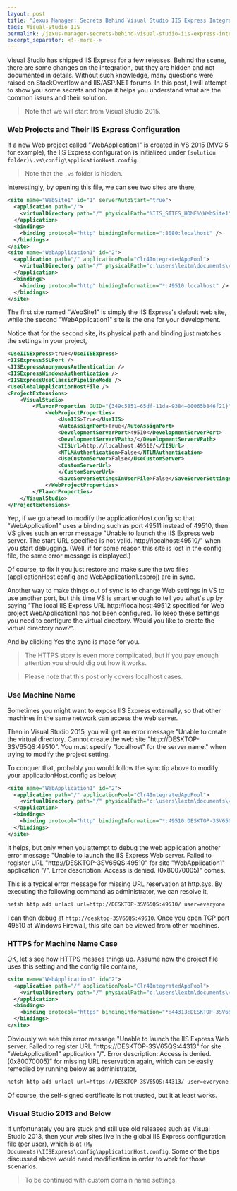 ```yaml
---
layout: post
title: "Jexus Manager: Secrets Behind Visual Studio IIS Express Integration"
tags: Visual-Studio IIS
permalink: /jexus-manager-secrets-behind-visual-studio-iis-express-integration-834f88c8e8b
excerpt_separator: <!--more-->
---
```

Visual Studio has shipped IIS Express for a few releases. Behind the scene, there are some changes on the integration, but they are hidden and not documented in details. Without such knowledge, many questions were raised on StackOverflow and IIS/ASP.NET forums. In this post, I will attempt to show you some secrets and hope it helps you understand what are the common issues and their solution.
<!--more-->

> Note that we will start from Visual Studio 2015.

### Web Projects and Their IIS Express Configuration
If a new Web project called "WebApplication1" is created in VS 2015 (MVC 5 for example), the IIS Express configuration is initialized under `(solution folder)\.vs\config\applicationHost.config`.

> Note that the `.vs` folder is hidden.

Interestingly, by opening this file, we can see two sites are there,

``` xml
<site name="WebSite1" id="1" serverAutoStart="true">
  <application path="/">
    <virtualDirectory path="/" physicalPath="%IIS_SITES_HOME%\WebSite1" />
  </application>
  <bindings>
    <binding protocol="http" bindingInformation=":8080:localhost" />
  </bindings>
</site>
<site name="WebApplication1" id="2">
  <application path="/" applicationPool="Clr4IntegratedAppPool">
    <virtualDirectory path="/" physicalPath="c:\users\lextm\documents\visual studio 2015\Projects\WebApplication1\WebApplication1" />
  </application>
  <bindings>
    <binding protocol="http" bindingInformation="*:49510:localhost" />
  </bindings>
</site>
```

The first site named "WebSite1" is simply the IIS Express's default web site, while the second "WebApplication1" site is the one for your development. 

Notice that for the second site, its physical path and binding just matches the settings in your project,

``` xml
<UseIISExpress>true</UseIISExpress>
<IISExpressSSLPort />
<IISExpressAnonymousAuthentication />
<IISExpressWindowsAuthentication />
<IISExpressUseClassicPipelineMode />
<UseGlobalApplicationHostFile />
<ProjectExtensions>
    <VisualStudio>
        <FlavorProperties GUID="{349c5851–65df-11da-9384–00065b846f21}">
            <WebProjectProperties>
                <UseIIS>True</UseIIS>
                <AutoAssignPort>True</AutoAssignPort>
                <DevelopmentServerPort>49510</DevelopmentServerPort>
                <DevelopmentServerVPath>/</DevelopmentServerVPath>
                <IISUrl>http://localhost:49510/</IISUrl>
                <NTLMAuthentication>False</NTLMAuthentication>
                <UseCustomServer>False</UseCustomServer>
                <CustomServerUrl>
                </CustomServerUrl>
                <SaveServerSettingsInUserFile>False</SaveServerSettingsInUserFile>
            </WebProjectProperties>
        </FlavorProperties>
    </VisualStudio>
</ProjectExtensions>
```

Yep, if we go ahead to modify the applicationHost.config so that "WebApplication1" uses a binding such as port 49511 instead of 49510, then VS gives such an error message "Unable to launch the IIS Express web server. The start URL specified is not valid. http://localhost:49510/" when you start debugging. (Well, if for some reason this site is lost in the config file, the same error message is displayed.)

Of course, to fix it you just restore and make sure the two files (applicationHost.config and WebApplication1.csproj) are in sync.

Another way to make things out of sync is to change Web settings in VS to use another port, but this time VS is smart enough to tell you what's up by saying "The local IIS Express URL http://localhost:49512 specified for Web project WebApplication1 has not been configured. To keep these settings you need to configure the virtual directory. Would you like to create the virtual directory now?".

And by clicking Yes the sync is made for you.

> The HTTPS story is even more complicated, but if you pay enough attention you should dig out how it works.

> Please note that this post only covers localhost cases.

### Use Machine Name
Sometimes you might want to expose IIS Express externally, so that other machines in the same network can access the web server.

Then in Visual Studio 2015, you will get an error message "Unable to create the virtual directory. Cannot create the web site "http://DESKTOP-3SV65QS:49510". You must specify "localhost" for the server name." when trying to modify the project setting.

To conquer that, probably you would follow the sync tip above to modify your applicationHost.config as below,

``` xml
<site name="WebApplication1" id="2">
  <application path="/" applicationPool="Clr4IntegratedAppPool">
    <virtualDirectory path="/" physicalPath="c:\users\lextm\documents\visual studio 2015\Projects\WebApplication1\WebApplication1" />
  </application>
  <bindings>
    <binding protocol="http" bindingInformation="*:49510:DESKTOP-3SV65QS" />
  </bindings>
</site>
```

It helps, but only when you attempt to debug the web application another error message "Unable to launch the IIS Express Web server. Failed to register URL "http://DESKTOP-3SV65QS:49510" for site "WebApplication1" application "/". Error description: Access is denied. (0x80070005)" comes.

This is a typical error message for missing URL reservation at http.sys. By executing the following command as administrator, we can resolve it,

``` bash
netsh http add urlacl url=http://DESKTOP-3SV65QS:49510/ user=everyone
```

I can then debug at `http://desktop-3SV65QS:49510`. Once you open TCP port 49510 at Windows Firewall, this site can be viewed from other machines.

### HTTPS for Machine Name Case
OK, let's see how HTTPS messes things up. Assume now the project file uses this setting and the config file contains,

``` xml
<site name="WebApplication1" id="2">
  <application path="/" applicationPool="Clr4IntegratedAppPool">
    <virtualDirectory path="/" physicalPath="c:\users\lextm\documents\visual studio 2015\Projects\WebApplication1\WebApplication1" />
  </application>
  <bindings>
    <binding protocol="https" bindingInformation="*:44313:DESKTOP-3SV65QS" />
  </bindings>
</site>
```

Obviously we see this error message "Unable to launch the IIS Express Web server. Failed to register URL "https://DESKTOP-3SV65QS:44313" for site "WebApplication1" application "/". Error description: Access is denied. (0x80070005)" for missing URL reservation again, which can be easily remedied by running below as administrator,

``` bash
netsh http add urlacl url=https://DESKTOP-3SV65QS:44313/ user=everyone
```

Of course, the self-signed certificate is not trusted, but it at least works.

### Visual Studio 2013 and Below
If unfortunately you are stuck and still use old releases such as Visual Studio 2013, then your web sites live in the global IIS Express configuration file (per user), which is at `(My Documents)\IISExpress\config\applicationHost.config`. Some of the tips discussed above would need modification in order to work for those scenarios.

> To be continued with custom domain name settings.
